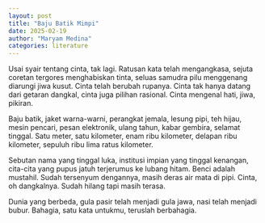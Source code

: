 ```yaml
---
layout: post
title: "Baju Batik Mimpi"
date: 2025-02-19
author: "Maryam Medina"
categories: literature
---
```


Usai syair tentang cinta, tak lagi. Ratusan kata telah mengangkasa, sejuta coretan tergores menghabiskan tinta, seluas samudra pilu menggenang diarungi jiwa kusut. Cinta telah berubah rupanya. Cinta tak hanya datang dari getaran dangkal, cinta juga pilihan rasional. Cinta mengenal hati, jiwa, pikiran. 

Baju batik, jaket warna-warni, perangkat jemala, lesung pipi, teh hijau, mesin pencari, pesan elektronik, ulang tahun, kabar gembira, selamat tinggal. Satu meter, satu kilometer, enam ribu kilometer, delapan ribu kilometer, sepuluh ribu lima ratus kilometer.

Sebutan nama yang tinggal luka, institusi impian yang tinggal kenangan, cita-cita yang pupus jatuh terjerumus ke lubang hitam. Benci adalah mustahil. Sudah tersenyum dengannya, masih deras air mata di pipi. Cinta, oh dangkalnya. Sudah hilang tapi masih terasa.

Dunia yang berbeda, gula pasir telah menjadi gula jawa, nasi telah menjadi bubur. Bahagia, satu kata untukmu, teruslah berbahagia.